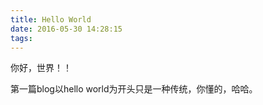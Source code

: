 ```yaml
---
title: Hello World
date: 2016-05-30 14:28:15
tags:
---
```


你好，世界！！

第一篇blog以hello world为开头只是一种传统，你懂的，哈哈。


